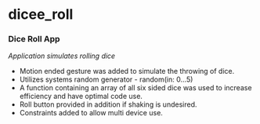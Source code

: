 # dicee_roll

### Dice Roll App

*Application simulates rolling dice*
* Motion ended gesture was added to simulate the throwing of dice.
* Utilizes systems random generator - random(in: 0...5)
* A function containing an array of all six sided dice was used to increase efficiency and have optimal code use.
* Roll button provided in addition if shaking is undesired.
* Constraints added to allow multi device use.

[^1]: Data Types, Constants and Variables.
[^1]: Programmatically updated dice image view.
